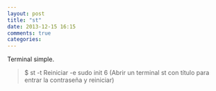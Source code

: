 ```yaml
---
layout: post
title: "st"
date: 2013-12-15 16:15
comments: true
categories: 
---
```

Terminal simple.

>$ st -t Reiniciar -e sudo init 6 (Abrir un terminal st con título para entrar la contraseña y reiniciar)

